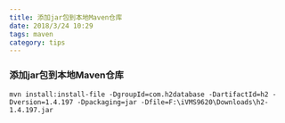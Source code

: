 ```yaml
---
title: 添加jar包到本地Maven仓库
date: 2018/3/24 10:29
tags: maven
category: tips
---
```


### 添加jar包到本地Maven仓库
````
mvn install:install-file -DgroupId=com.h2database -DartifactId=h2 -Dversion=1.4.197 -Dpackaging=jar -Dfile=F:\iVMS9620\Downloads\h2-1.4.197.jar
````